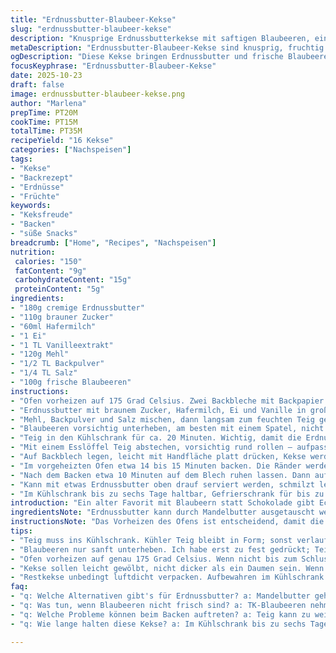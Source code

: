 ```yaml
---
title: "Erdnussbutter-Blaubeer-Kekse"
slug: "erdnussbutter-blaubeer-kekse"
description: "Knusprige Erdnussbutterkekse mit saftigen Blaubeeren, eine kleine Abwandlung eines klassischen Rezepts. Brauner Zucker und Hafermilch statt normaler Milch, um Geschmack und Textur leicht zu verändern. Blaubeeren sorgen für frisch-fruchtige Stückchen im Teig, die beim Backen leicht aufplatzen können, also vorsichtig behandeln. Kühlschrankzeit wird verlängert, damit der Teig fester wird und die Kekse formstabil bleiben. Backzeit leicht verlängert, da die Feuchtigkeit der Blaubeeren mehr Dampf gibt. Reinigungstipps und Alternativen bei fehlenden Zutaten. "
metaDescription: "Erdnussbutter-Blaubeer-Kekse sind knusprig, fruchtig und eine besondere Abwandlung. Perfekt für Teeliebhaber."
ogDescription: "Diese Kekse bringen Erdnussbutter und frische Blaubeeren auf köstliche Weise zusammen. Ideal für jeden Keksfreund."
focusKeyphrase: "Erdnussbutter-Blaubeer-Kekse"
date: 2025-10-23
draft: false
image: erdnussbutter-blaubeer-kekse.png
author: "Marlena"
prepTime: PT20M
cookTime: PT15M
totalTime: PT35M
recipeYield: "16 Kekse"
categories: ["Nachspeisen"]
tags:
- "Kekse"
- "Backrezept"
- "Erdnüsse"
- "Früchte"
keywords:
- "Keksfreude"
- "Backen"
- "süße Snacks"
breadcrumb: ["Home", "Recipes", "Nachspeisen"]
nutrition: 
 calories: "150"
 fatContent: "9g"
 carbohydrateContent: "15g"
 proteinContent: "5g"
ingredients:
- "180g cremige Erdnussbutter"
- "110g brauner Zucker"
- "60ml Hafermilch"
- "1 Ei"
- "1 TL Vanilleextrakt"
- "120g Mehl"
- "1/2 TL Backpulver"
- "1/4 TL Salz"
- "100g frische Blaubeeren"
instructions:
- "Ofen vorheizen auf 175 Grad Celsius. Zwei Backbleche mit Backpapier auslegen, beiseitestellen."
- "Erdnussbutter mit braunem Zucker, Hafermilch, Ei und Vanille in großer Schüssel mit Schneebesen streifenfrei verrühren. Nicht zu doll rühren, sonst wird der Teig zäh."
- "Mehl, Backpulver und Salz mischen, dann langsam zum feuchten Teig geben. Nur so lange rühren, bis alles verbunden ist. Zu viel Mischen führt zu harten Keksen."
- "Blaubeeren vorsichtig unterheben, am besten mit einem Spatel, nicht zu viel drücken, sonst entstehen blaue Flecken im Teig und Konsistenz leidet."
- "Teig in den Kühlschrank für ca. 20 Minuten. Wichtig, damit die Erdnussbutter fest wird und der Teig sich besser formen lässt."
- "Mit einem Esslöffel Teig abstechen, vorsichtig rund rollen – aufpassen, dass die Blaubeeren nicht zerplatzen. Etwa 16 Kugeln formen."
- "Auf Backblech legen, leicht mit Handfläche platt drücken, Kekse werden sonst zu dick und innen roh."
- "Im vorgeheizten Ofen etwa 14 bis 15 Minuten backen. Die Ränder werden goldbraun, die Mitte fühlt sich noch weich an, das ist gut. Kekse härten beim Abkühlen nach."
- "Nach dem Backen etwa 10 Minuten auf dem Blech ruhen lassen. Dann auf Gitter übertragen und komplett auskühlen lassen. Kekse bekommen dann die perfekte Textur."
- "Kann mit etwas Erdnussbutter oben drauf serviert werden, schmilzt leicht durch Restwärme – Aroma kommt noch besser raus."
- "Im Kühlschrank bis zu sechs Tage haltbar, Gefrierschrank für bis zu drei Monate möglich. Vor dem Essen wieder leicht knusprig backen oder auftauen lassen."
introduction: "Ein alter Favorit mit Blaubeern statt Schokolade gibt Ecken mit diesem besonderen Kick. Erdnussbutter alleine macht den Teig zu klebrig, also brauner Zucker und Hafermilch ein bisschen für mehr Feuchtigkeit und Balance rein. Ich habe gelernt, dass Teigruhe im Kühlschrank fast unabdingbar ist, sonst zerfließen die Kekse, dann landet man mit unausgebackenen Mitten. Blaubeeren vorsichtig falten, lieber zu wenig als zu viel quetschen, sonst endet man mit blauen Flecken überall auf der Arbeitsfläche. Das Aroma von gerösteter Erdnussbutter kommt erst nach dem Backen richtig durch. Optimal, wenn die Kekse außen knusprig sind und innen noch weich. Ein bisschen wie der perfekte Kompromiss zwischen Keks und Muffin."
ingredientsNote: "Erdnussbutter kann durch Mandelbutter ausgetauscht werden, dann ist der Geschmack nussiger und milder, eignet sich besonders, wenn man allergikerfreundlich bleiben will. Statt normaler Milch Hafermilch, Mandeldrink oder Sojamilch verwenden für leichte Geschmacksvariationen und mehr Cremigkeit. Brauner Zucker sorgt für Feuchtigkeit und Karamellnoten, wenn nichts anderes da ist, klappt auch weißer Zucker, dann aber etwa 10g weniger nehmen, sonst wird es zu süß. Mehl kann durch Dinkelmehl ersetzt werden, macht das Backwerk etwas herzhafter, klappt gut mit kräftiger Erdnussbutter. Frische Blaubeeren sind Pflicht für den frischen Geschmack – TK-Blaubeeren sind Backoption, unbedingt vorher auftauen und Wasser abgießen, sonst zerfließt der Teig. Wenn Blaubeeren nicht schmecken, passen auch gehackte Cranberries oder kleine Apfelwürfel."
instructionsNote: "Das Vorheizen des Ofens ist entscheidend, damit die Kekse gleichmäßig gebacken werden und nicht auseinanderlaufen. Backpapier verhindert Ankleben und sorgt für gleichmäßige Hitzeaufnahme, ansonsten mit Silikonmatten ähnlicher Effekt. Die Kombination von feuchten Zutaten zuerst, dann trockene langsam einrieseln lassen, spart Rühren und vermeidet Überarbeitung des Teigs. Blaubeeren wirklich sanft falten, am besten aufheben und mit flachen Bewegungen unterheben, sonst zerplatzen sie und der Teig wird matschig. Kühlschrankphase ist nicht nur für Formbarkeit wichtig, sondern auch damit sich Aromen setzen und Backtriebstoffe aktiviert werden. Beim Formen auf saubere Hände achten, kaltes Wasser oder leicht bemehlte Finger helfen, klebrigen Teig zu kontrollieren. Plattdrücken der Kugeln ist wichtig, damit sie sich gleichmäßig ausbreiten; schrumpfen sonst beim Backen auseinander und bleiben zu dick. Die Backzeit richtet sich nach Farbe der Ränder und Festigkeit bei leichtem Drücken – völlig weich soll die Mitte nicht sein. Ruhe nach dem Backen auf dem Blech ist kein Zufall, denn heiße Kekse zerfallen leicht, sind mollig und brüchig. Durch das langsame Abkühlen auf Gitter hören sie auf zu schwitzen und bekommen knusprige Ränder. Reste unbedingt luftdicht packen, sonst werden sie schnell trocken. Wer wenig Zeit hat, kann Teig auch einfrieren und portionsweise frisch backen."
tips:
- "Teig muss ins Kühlschrank. Kühler Teig bleibt in Form; sonst verlaufen die Kekse. Lieber länger kühlen! Aromen setzen sich besser, wenn der Teig ruht. Habe oft mittendrin geschummelt, führte zu chaotischen Resultaten; also besser fest bleiben."
- "Blaubeeren nur sanft unterheben. Ich habe erst zu fest gedrückt; Teig wurde blau. Die Beeren sind empfindlich; eher zurückhaltend arbeiten. Transparente und zarte Beeren machen den Keks nicht matschig. Flache Bewegungen, bisschen wie beim Sushi machen."
- "Ofen vorheizen auf genau 175 Grad Celsius. Wenn nicht bis zum Schluss erreicht, Kekse werden ungleichmäßig; einem waren sie zu weich, andere hart. Immer gleichmäßige Hitze ist wichtig. Stimmt die Temperatur, erhaltet ihr die perfekte Konsistenz."
- "Kekse sollen leicht gewölbt, nicht dicker als ein Daumen sein. Wenn zu dick, bleibt die Mitte roh. Lieber mit der Hand platt drücken, gleichmäßig verteilen. Ich mache das meist mit der Hand. Perfekt! Schöne goldene Ränder sind ein Zeichen."
- "Restkekse unbedingt luftdicht verpacken. Aufbewahren im Kühlschrank oder Gefrierfach. Ich habe mal die Tüte offen gelassen; dann wurden sie schnell hart. Einmal aufgetaut, zurück in den Ofen für paar Minuten für knusprige Ränder."
faq:
- "q: Welche Alternativen gibt's für Erdnussbutter? a: Mandelbutter geht auch, nussiger Geschmack. Aber ist milder, nicht so intensiv. Auch interessant. Cashewbutter liefert feinen Geschmack; aber: Konsistenz variiert."
- "q: Was tun, wenn Blaubeeren nicht frisch sind? a: TK-Blaubeeren nehmen, das ist auch eine Option. Vor Gebrauch auftauen; Wasser abgießen, sonst matschig. Oder Äpfel, Cranberries nutzen. Alles kann klappen."
- "q: Welche Probleme können beim Backen auftreten? a: Teig kann zu weich sein. Dann Kühlschrankzeit verlängern, fest wird's besser aussehen. Auch zu wenig Backzeit führt zu roh. Kontrolle ist wichtig; nach ca. 14 Minuten nachsehen."
- "q: Wie lange halten diese Kekse? a: Im Kühlschrank bis zu sechs Tage, aber sicher luftdicht verpacken. Gefrierfach eine tolle Option, drei Monate. Auftauen, wieder knusprig backen. Dann schmecken sie am besten."

---
```

